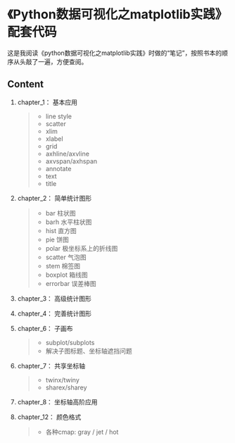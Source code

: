 # 《Python数据可视化之matplotlib实践》配套代码

这是我阅读《python数据可视化之matplotlib实践》时做的“笔记”，按照书本的顺序从头敲了一遍，方便查阅。

## Content

1. chapter_1：   基本应用

   > - line style
   > - scatter
   > - xlim
   > - xlabel
   > - grid
   > - axhline/axvline
   > - axvspan/axhspan
   > - annotate
   > - text
   > - title
   >
2. chapter_2：   简单统计图形

   > - bar 柱状图
   > - barh 水平柱状图
   > - hist 直方图
   > - pie 饼图
   > - polar 极坐标系上的折线图
   > - scatter 气泡图
   > - stem 棉签图
   > - boxplot 箱线图
   > - errorbar 误差棒图
   >
3. chapter_3：   高级统计图形
4. chapter_4：   完善统计图形
5. chapter_6：   子画布

   > - subplot/subplots
   > - 解决子图标题、坐标轴遮挡问题
   >
6. chapter_7：   共享坐标轴

   > - twinx/twiny
   > - sharex/sharey
   >
7. chapter_8：   坐标轴高阶应用
8. chapter_12： 颜色格式

   > - 各种cmap: gray / jet / hot
   >
